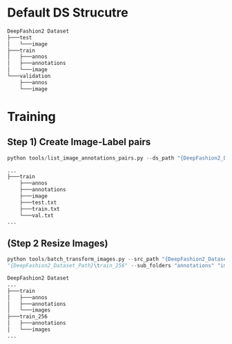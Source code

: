 # Default DS Strucutre
```bash
DeepFashion2 Dataset
├───test
│   └───image
├───train
│   ├───annos
│   ├───annotations
│   └───image
└───validation
    ├───annos
    └───image

```

# Training

## Step 1) Create Image-Label pairs

```python
python tools/list_image_annotations_pairs.py --ds_path "{DeepFashion2_Dataset_Path}\train" --split 0.8 0.2 0.0
```

```bash
...
├───train
    ├───annos
    ├───annotations
    ├───image
    ├───test.txt
    ├───train.txt
    └───val.txt
...
```


## (Step 2 Resize Images)
```python
python tools/batch_transform_images.py --src_path "{DeepFashion2_Dataset_Path}\train" --dst_path
"{DeepFashion2_Dataset_Path}\train_256" --sub_folders "annotations" "images"
```

```bash
DeepFashion2 Dataset
...
├───train
│   ├───annos
│   ├───annotations
│   └───images
├───train_256
│   ├───annotations
│   └───images
...

```
